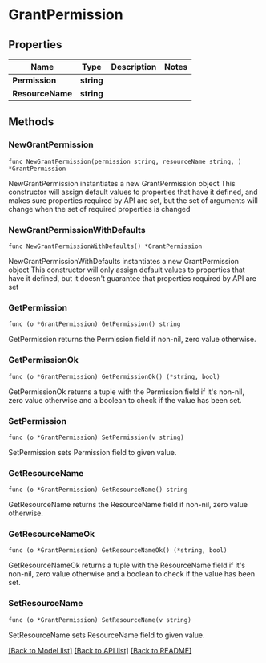 # GrantPermission

## Properties

Name | Type | Description | Notes
------------ | ------------- | ------------- | -------------
**Permission** | **string** |  |
**ResourceName** | **string** |  |

## Methods

### NewGrantPermission

`func NewGrantPermission(permission string, resourceName string, ) *GrantPermission`

NewGrantPermission instantiates a new GrantPermission object
This constructor will assign default values to properties that have it defined,
and makes sure properties required by API are set, but the set of arguments
will change when the set of required properties is changed

### NewGrantPermissionWithDefaults

`func NewGrantPermissionWithDefaults() *GrantPermission`

NewGrantPermissionWithDefaults instantiates a new GrantPermission object
This constructor will only assign default values to properties that have it defined,
but it doesn't guarantee that properties required by API are set

### GetPermission

`func (o *GrantPermission) GetPermission() string`

GetPermission returns the Permission field if non-nil, zero value otherwise.

### GetPermissionOk

`func (o *GrantPermission) GetPermissionOk() (*string, bool)`

GetPermissionOk returns a tuple with the Permission field if it's non-nil, zero value otherwise
and a boolean to check if the value has been set.

### SetPermission

`func (o *GrantPermission) SetPermission(v string)`

SetPermission sets Permission field to given value.


### GetResourceName

`func (o *GrantPermission) GetResourceName() string`

GetResourceName returns the ResourceName field if non-nil, zero value otherwise.

### GetResourceNameOk

`func (o *GrantPermission) GetResourceNameOk() (*string, bool)`

GetResourceNameOk returns a tuple with the ResourceName field if it's non-nil, zero value otherwise
and a boolean to check if the value has been set.

### SetResourceName

`func (o *GrantPermission) SetResourceName(v string)`

SetResourceName sets ResourceName field to given value.



[[Back to Model list]](../README.md#documentation-for-models) [[Back to API list]](../README.md#documentation-for-api-endpoints) [[Back to README]](../README.md)
